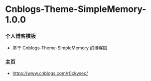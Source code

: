 # Cnblogs-Theme-SimpleMemory-1.0.0

### 个人博客模板

- 基于 Cnblogs-Theme-SimpleMemory 的博客园

### 主页

- <a herf=https://www.cnblogs.com/r0ckysec/ target="_Blank">https://www.cnblogs.com/r0ckysec/</a>
